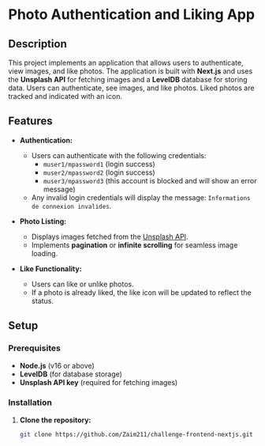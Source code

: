 # Photo Authentication and Liking App

## Description

This project implements an application that allows users to authenticate, view images, and like photos. The application is built with **Next.js** and uses the **Unsplash API** for fetching images and a **LevelDB** database for storing data. Users can authenticate, see images, and like photos. Liked photos are tracked and indicated with an icon.

## Features

- **Authentication:**
  - Users can authenticate with the following credentials:
    - `muser1/mpassword1` (login success)
    - `muser2/mpassword2` (login success)
    - `muser3/mpassword3` (this account is blocked and will show an error message)
  - Any invalid login credentials will display the message: `Informations de connexion invalides`.

- **Photo Listing:**
  - Displays images fetched from the [Unsplash API](https://unsplash.com/developers).
  - Implements **pagination** or **infinite scrolling** for seamless image loading.

- **Like Functionality:**
  - Users can like or unlike photos.
  - If a photo is already liked, the like icon will be updated to reflect the status.

## Setup

### Prerequisites

- **Node.js** (v16 or above)
- **LevelDB** (for database storage)
- **Unsplash API key** (required for fetching images)

### Installation

1. **Clone the repository:**
   ```bash
   git clone https://github.com/Zaim211/challenge-frontend-nextjs.git
